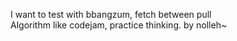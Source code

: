 I want to test with bbangzum, fetch between pull  
Algorithm
like codejam, practice thinking.
by nolleh~
